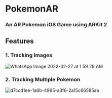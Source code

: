 # PokemonAR
### An AR Pokemon iOS Game using ARKit 2
## Features

### 1. Tracking Images

![WhatsApp Image 2022-02-27 at 1 59 29 AM](https://user-images.githubusercontent.com/87484626/155858197-4bab1c22-1414-459b-86c0-fb78dd400bb7.jpeg)

### 2. Tracking Multiple Pokemon 

![d7ccd1ee-1a6b-4995-a3f6-2a15c66585aa](https://user-images.githubusercontent.com/87484626/155858311-506fb017-2753-4a11-a497-58f8222f07ad.jpeg)
